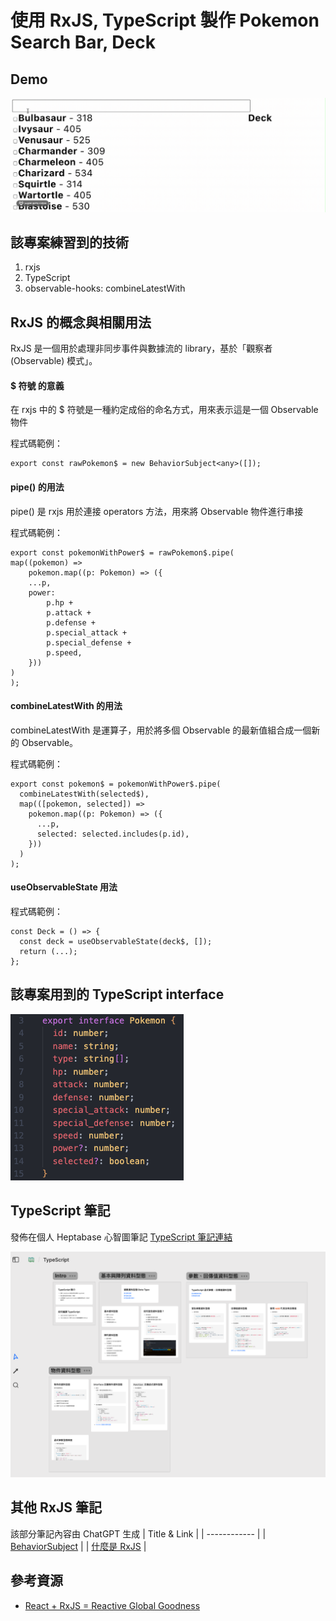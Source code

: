 # 使用 RxJS, TypeScript 製作 Pokemon Search Bar, Deck

## Demo
![](./public/images/demo.gif)

## 該專案練習到的技術
1. rxjs
2. TypeScript
3. observable-hooks: combineLatestWith

## RxJS 的概念與相關用法
RxJS 是一個用於處理非同步事件與數據流的 library，基於「觀察者 (Observable) 模式」。

#### $ 符號 的意義
在 rxjs 中的 $ 符號是一種約定成俗的命名方式，用來表示這是一個 Observable 物件

程式碼範例：
```javascript=
export const rawPokemon$ = new BehaviorSubject<any>([]);
```

#### pipe() 的用法
pipe() 是 rxjs 用於連接 operators 方法，用來將 Observable 物件進行串接

程式碼範例：
```javascript=
export const pokemonWithPower$ = rawPokemon$.pipe(
map((pokemon) =>
	pokemon.map((p: Pokemon) => ({
	...p,
	power:
		p.hp +
		p.attack +
		p.defense +
		p.special_attack +
		p.special_defense +
		p.speed,
	}))
)
);
```
#### combineLatestWith 的用法
combineLatestWith 是運算子，用於將多個 Observable 的最新值組合成一個新的 Observable。

程式碼範例：
```javascript=
export const pokemon$ = pokemonWithPower$.pipe(
  combineLatestWith(selected$),
  map(([pokemon, selected]) =>
    pokemon.map((p: Pokemon) => ({
      ...p,
      selected: selected.includes(p.id),
    }))
  )
);
```

#### useObservableState 用法
程式碼範例：
```javascript=
const Deck = () => {
  const deck = useObservableState(deck$, []);
  return (...);
};
```

## 該專案用到的 TypeScript interface
![alt text](./public/images/pokemon-interface.png)

## TypeScript 筆記
發佈在個人 Heptabase 心智圖筆記
[TypeScript 筆記連結](https://app.heptabase.com/w/8916a1ef3eeedf17ab4a095d61a6268f5eedd32cb7f910ee99f8b7b23de75bd6)

![alt text](./public/images/typesciprt-notes.png)

## 其他 RxJS 筆記
該部分筆記內容由 ChatGPT 生成
| Title & Link |
| ------------ |
| [BehaviorSubject](./notes/BehaviorSubject.md) |
| [什麼是 RxJS](./notes/什麼是%20RxJS.md.md) |

## 參考資源
- [React + RxJS = Reactive Global Goodness](https://youtu.be/s6nG0byDI-o?si=1IbZLKjayc75UwSo)


